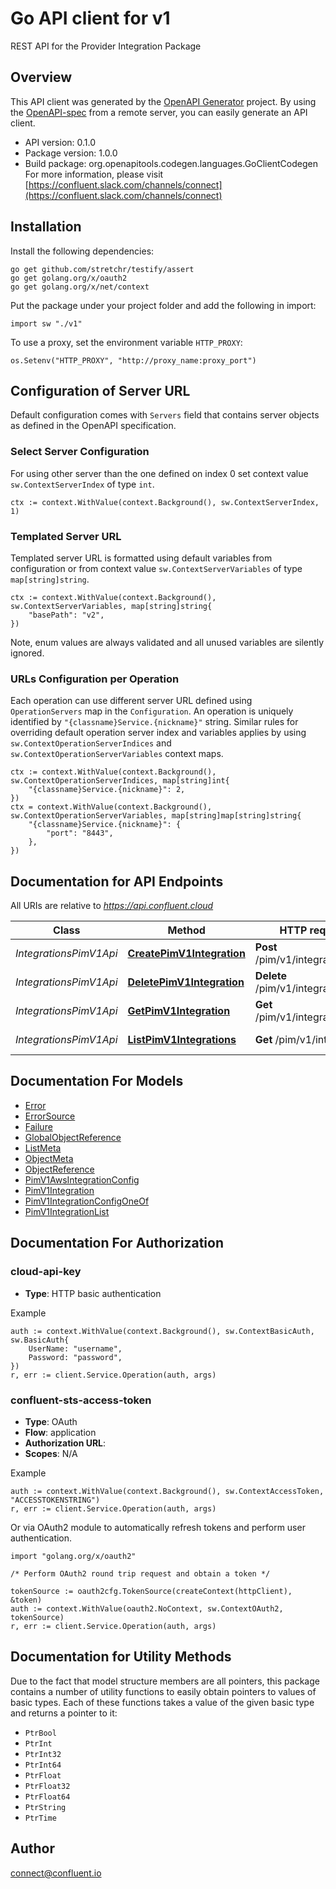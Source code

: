 # Go API client for v1

REST API for the Provider Integration Package

## Overview
This API client was generated by the [OpenAPI Generator](https://openapi-generator.tech) project.  By using the [OpenAPI-spec](https://www.openapis.org/) from a remote server, you can easily generate an API client.

- API version: 0.1.0
- Package version: 1.0.0
- Build package: org.openapitools.codegen.languages.GoClientCodegen
For more information, please visit [https://confluent.slack.com/channels/connect](https://confluent.slack.com/channels/connect)

## Installation

Install the following dependencies:

```shell
go get github.com/stretchr/testify/assert
go get golang.org/x/oauth2
go get golang.org/x/net/context
```

Put the package under your project folder and add the following in import:

```golang
import sw "./v1"
```

To use a proxy, set the environment variable `HTTP_PROXY`:

```golang
os.Setenv("HTTP_PROXY", "http://proxy_name:proxy_port")
```

## Configuration of Server URL

Default configuration comes with `Servers` field that contains server objects as defined in the OpenAPI specification.

### Select Server Configuration

For using other server than the one defined on index 0 set context value `sw.ContextServerIndex` of type `int`.

```golang
ctx := context.WithValue(context.Background(), sw.ContextServerIndex, 1)
```

### Templated Server URL

Templated server URL is formatted using default variables from configuration or from context value `sw.ContextServerVariables` of type `map[string]string`.

```golang
ctx := context.WithValue(context.Background(), sw.ContextServerVariables, map[string]string{
	"basePath": "v2",
})
```

Note, enum values are always validated and all unused variables are silently ignored.

### URLs Configuration per Operation

Each operation can use different server URL defined using `OperationServers` map in the `Configuration`.
An operation is uniquely identified by `"{classname}Service.{nickname}"` string.
Similar rules for overriding default operation server index and variables applies by using `sw.ContextOperationServerIndices` and `sw.ContextOperationServerVariables` context maps.

```
ctx := context.WithValue(context.Background(), sw.ContextOperationServerIndices, map[string]int{
	"{classname}Service.{nickname}": 2,
})
ctx = context.WithValue(context.Background(), sw.ContextOperationServerVariables, map[string]map[string]string{
	"{classname}Service.{nickname}": {
		"port": "8443",
	},
})
```

## Documentation for API Endpoints

All URIs are relative to *https://api.confluent.cloud*

Class | Method | HTTP request | Description
------------ | ------------- | ------------- | -------------
*IntegrationsPimV1Api* | [**CreatePimV1Integration**](docs/IntegrationsPimV1Api.md#createpimv1integration) | **Post** /pim/v1/integrations | Create an Integration
*IntegrationsPimV1Api* | [**DeletePimV1Integration**](docs/IntegrationsPimV1Api.md#deletepimv1integration) | **Delete** /pim/v1/integrations/{id} | Delete an Integration
*IntegrationsPimV1Api* | [**GetPimV1Integration**](docs/IntegrationsPimV1Api.md#getpimv1integration) | **Get** /pim/v1/integrations/{id} | Read an Integration
*IntegrationsPimV1Api* | [**ListPimV1Integrations**](docs/IntegrationsPimV1Api.md#listpimv1integrations) | **Get** /pim/v1/integrations | List of Integrations


## Documentation For Models

 - [Error](docs/Error.md)
 - [ErrorSource](docs/ErrorSource.md)
 - [Failure](docs/Failure.md)
 - [GlobalObjectReference](docs/GlobalObjectReference.md)
 - [ListMeta](docs/ListMeta.md)
 - [ObjectMeta](docs/ObjectMeta.md)
 - [ObjectReference](docs/ObjectReference.md)
 - [PimV1AwsIntegrationConfig](docs/PimV1AwsIntegrationConfig.md)
 - [PimV1Integration](docs/PimV1Integration.md)
 - [PimV1IntegrationConfigOneOf](docs/PimV1IntegrationConfigOneOf.md)
 - [PimV1IntegrationList](docs/PimV1IntegrationList.md)


## Documentation For Authorization



### cloud-api-key

- **Type**: HTTP basic authentication

Example

```golang
auth := context.WithValue(context.Background(), sw.ContextBasicAuth, sw.BasicAuth{
    UserName: "username",
    Password: "password",
})
r, err := client.Service.Operation(auth, args)
```


### confluent-sts-access-token


- **Type**: OAuth
- **Flow**: application
- **Authorization URL**: 
- **Scopes**: N/A

Example

```golang
auth := context.WithValue(context.Background(), sw.ContextAccessToken, "ACCESSTOKENSTRING")
r, err := client.Service.Operation(auth, args)
```

Or via OAuth2 module to automatically refresh tokens and perform user authentication.

```golang
import "golang.org/x/oauth2"

/* Perform OAuth2 round trip request and obtain a token */

tokenSource := oauth2cfg.TokenSource(createContext(httpClient), &token)
auth := context.WithValue(oauth2.NoContext, sw.ContextOAuth2, tokenSource)
r, err := client.Service.Operation(auth, args)
```


## Documentation for Utility Methods

Due to the fact that model structure members are all pointers, this package contains
a number of utility functions to easily obtain pointers to values of basic types.
Each of these functions takes a value of the given basic type and returns a pointer to it:

* `PtrBool`
* `PtrInt`
* `PtrInt32`
* `PtrInt64`
* `PtrFloat`
* `PtrFloat32`
* `PtrFloat64`
* `PtrString`
* `PtrTime`

## Author

connect@confluent.io

